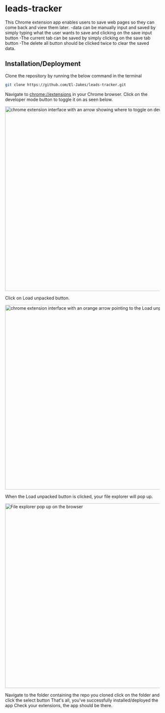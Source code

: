 # leads-tracker
This Chrome extension app enables users to save web pages so they can come back and view them later.
-data can be manually input and saved by simply typing what the user wants to save and clicking on the save input button
-The current tab can be saved by simply clicking on the save tab button
-The delete all button should be clicked twice to clear the saved data.

## Installation/Deployment
Clone the repository by running the below command in the terminal
```sh
git clone https://github.com/El-Jakes/leads-tracker.git
```
Navigate to [chrome://extensions](https://chrome://extensions) in your Chrome browser.
Click on the developer mode button to toggle it on as seen below.

<img src="https://i.ibb.co/3fNXKph/chrome-clip.png" alt=" chrome extension interface with an arrow showing where to toggle on developer mode" border="0" width="600px">

Click on Load unpacked button.

<img src="https://i.ibb.co/vm2J5xB/chrome.png" alt=" chrome extension interface with an orange arrow pointing to the Load unpacked button" width="600px" border="0">

When the Load unpacked button is clicked, your file explorer will pop up.

<img src="https://i.ibb.co/w46Vn9F/explorer-snip.png" alt=" File explorer pop up on  the browser" width="600px" border="0">

Navigate to the folder containing the repo you cloned
click on the folder and click the select button
That's all, you've successfully installed/deployed the app
Check your extensions, the app should be there.
